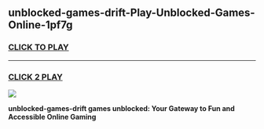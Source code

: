 
## unblocked-games-drift-Play-Unblocked-Games-Online-1pf7g
<h3>
<a href="https://premium76.site?title=unblocked-games-drift&ref=25A">CLICK TO PLAY</a></h3>
<hr>

<h3>
<a href="https://premium76.site?title=unblocked-games-drift&ref=25A">CLICK 2 PLAY</a>
  
</h3>

<a href="https://premium76.site?title=unblocked-games-drift&ref=25A"><img src="https://clearcache.store/games.png"></a>


**unblocked-games-drift games unblocked: Your Gateway to Fun and Accessible Online Gaming**
